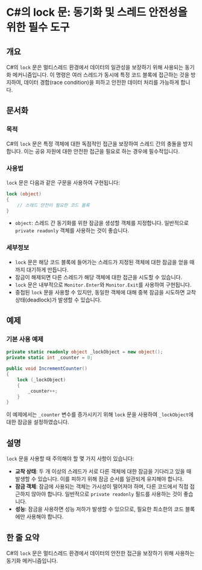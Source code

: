 <!--
Meta Description: # C#의 lock 문: 동기화 및 스레드 안전성을 위한 필수 도구 ## 개요 C#의 `lock` 문은 멀티스레드 환경에서 데이터의 일관성을 보장하기 위해 사용되는 동기화 메커니즘입니다. 이 명령은 여러 스레드가 동시에 특정 코드 블록에 접근하는 것을 방지하여, 데이터...
Meta Keywords: lock, 잠금을, 객체에, 스레드, 스레드가
-->

# C#의 lock 문: 동기화 및 스레드 안전성을 위한 필수 도구

## 개요
C#의 `lock` 문은 멀티스레드 환경에서 데이터의 일관성을 보장하기 위해 사용되는 동기화 메커니즘입니다. 이 명령은 여러 스레드가 동시에 특정 코드 블록에 접근하는 것을 방지하여, 데이터 경합(race condition)을 피하고 안전한 데이터 처리를 가능하게 합니다.

## 문서화
### 목적
C#의 `lock` 문은 특정 객체에 대한 독점적인 접근을 보장하여 스레드 간의 충돌을 방지합니다. 이는 공유 자원에 대한 안전한 접근을 필요로 하는 경우에 필수적입니다.

### 사용법
`lock` 문은 다음과 같은 구문을 사용하여 구현됩니다:

```csharp
lock (object)
{
    // 스레드 안전이 필요한 코드 블록
}
```

- `object`: 스레드 간 동기화를 위한 잠금을 생성할 객체를 지정합니다. 일반적으로 `private readonly` 객체를 사용하는 것이 좋습니다.

### 세부정보
- `lock` 문은 해당 코드 블록에 들어가는 스레드가 지정된 객체에 대한 잠금을 얻을 때까지 대기하게 만듭니다.
- 잠금이 해제되면 다른 스레드가 해당 객체에 대한 접근을 시도할 수 있습니다.
- `lock` 문은 내부적으로 `Monitor.Enter`와 `Monitor.Exit`를 사용하여 구현됩니다.
- 중첩된 `lock` 문을 사용할 수 있지만, 동일한 객체에 대해 중복 잠금을 시도하면 교착 상태(deadlock)가 발생할 수 있습니다.

## 예제
### 기본 사용 예제

```csharp
private static readonly object _lockObject = new object();
private static int _counter = 0;

public void IncrementCounter()
{
    lock (_lockObject)
    {
        _counter++;
    }
}
```

이 예제에서는 `_counter` 변수를 증가시키기 위해 `lock` 문을 사용하여 `_lockObject`에 대한 잠금을 설정하였습니다.

## 설명
`lock` 문을 사용할 때 주의해야 할 몇 가지 사항이 있습니다:
- **교착 상태**: 두 개 이상의 스레드가 서로 다른 객체에 대한 잠금을 기다리고 있을 때 발생할 수 있습니다. 이를 피하기 위해 잠금 순서를 일관되게 유지해야 합니다.
- **잠금 객체**: 잠금에 사용되는 객체는 가시성이 떨어져야 하며, 다른 코드에서 직접 접근하지 않아야 합니다. 일반적으로 `private readonly` 필드를 사용하는 것이 좋습니다.
- **성능**: 잠금을 사용하면 성능 저하가 발생할 수 있으므로, 필요한 최소한의 코드 블록에만 사용해야 합니다.

## 한 줄 요약
C#의 `lock` 문은 멀티스레드 환경에서 데이터의 안전한 접근을 보장하기 위해 사용하는 동기화 메커니즘입니다.